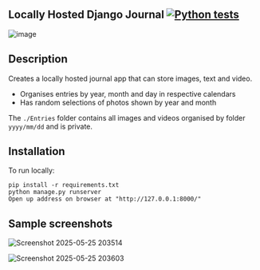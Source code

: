 ## Locally Hosted Django Journal  [![Python tests](https://github.com/Mazchoo/JournalApp/actions/workflows/main.yml/badge.svg)](https://github.com/Mazchoo/JournalApp/actions/workflows/main.yml)

![image](https://github.com/user-attachments/assets/128a3324-0bcd-4357-849a-61475f4ace0e)

## Description

Creates a locally hosted journal app that can store images, text and video.

* Organises entries by year, month and day in respective calendars
* Has random selections of photos shown by year and month

The `./Entries` folder contains all images and videos organised by folder `yyyy/mm/dd` and is private. 

## Installation

To run locally:

```
pip install -r requirements.txt
python manage.py runserver
Open up address on browser at "http://127.0.0.1:8000/"
```

## Sample screenshots

![Screenshot 2025-05-25 203514](https://github.com/user-attachments/assets/e25a6d68-151e-465f-847a-ecbe356c82c3)

![Screenshot 2025-05-25 203603](https://github.com/user-attachments/assets/039060c4-b1ad-4b0f-b4f5-c3a92c904a93)

